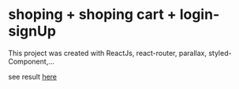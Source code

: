 # shoping + shoping cart + login-signUp

This project was created with ReactJs, react-router, parallax, styled-Component,...

see result [here](http://shopping-pink.vercel.app/)

